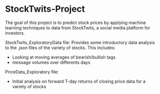 # StockTwits-Project
The goal of this project is to predict stock prices by applying machine learning techniques to data from StockTwits, a social media platform for investors.

StockTwits_ExploratoryData file: Provides some introductory data analysis to the .json files of the variety of stocks. 
This includes: 
   - Looking at moving averages of bearish/bullish tags
   - message volumes over differents days

PriceData_Exploratory file:
   - Initial analysis on forward T-day returns of closing price data for a variety of stocks
